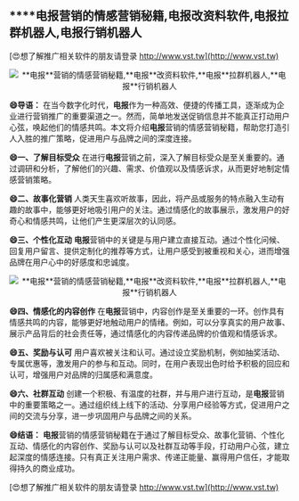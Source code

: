 ## ****电报**营销的情感营销秘籍,**电报**改资料软件,**电报**拉群机器人,**电报**行销机器人**

[😍想了解推广相关软件的朋友请登录 http://www.vst.tw](http://www.vst.tw)

 <center><img src="https://vst.tw/MP4/tuiguang/png/3.png" alt="**电报**营销的情感营销秘籍,**电报**改资料软件,**电报**拉群机器人,**电报**行销机器人"></center>

**😄导语：**
在当今数字化时代，**电报**作为一种高效、便捷的传播工具，逐渐成为企业进行营销推广的重要渠道之一。然而，简单地发送促销信息并不能真正打动用户心弦，唤起他们的情感共鸣。本文将介绍**电报**营销的情感营销秘籍，帮助您打造引人入胜的推广策略，促进用户与品牌之间的深度连接。

**😄一、了解目标受众**
在进行**电报**营销之前，深入了解目标受众是至关重要的。通过调研和分析，了解他们的兴趣、需求、价值观以及情感诉求，从而更好地制定情感营销策略。

**😄二、故事化营销**
人类天生喜欢听故事，因此，将产品或服务的特点融入生动有趣的故事中，能够更好地吸引用户的关注。通过情感化的故事展示，激发用户的好奇心和情感共鸣，让他们产生更深层次的认同感。

**😄三、个性化互动**
**电报**营销中的关键是与用户建立直接互动。通过个性化问候、回复用户留言、提供定制化的推荐等方式，让用户感受到被重视和关心，进而增强品牌在用户心中的好感度和忠诚度。

 <center><img src="https://vst.tw/MP4/tuiguang/png/1.png" alt="**电报**营销的情感营销秘籍,**电报**改资料软件,**电报**拉群机器人,**电报**行销机器人"></center>

**😄四、情感化的内容创作**
在**电报**营销中，内容创作是至关重要的一环。创作具有情感共鸣的内容，能够更好地触动用户的情绪。例如，可以分享真实的用户故事、展示产品背后的社会责任等，通过情感化的内容传递品牌的价值观和情感诉求。

**😄五、奖励与认可**
用户喜欢被关注和认可。通过设立奖励机制，例如抽奖活动、专属优惠等，激发用户的参与和互动。同时，在用户表现出色时给予积极的回应和认可，增强用户对品牌的归属感和满意度。

**😄六、社群互动**
创建一个积极、有温度的社群，并与用户进行互动，是**电报**营销中的重要策略之一。通过组织线上线下的活动、分享用户经验等方式，促进用户之间的交流与分享，进一步巩固用户与品牌之间的关系。

**😄结语：**
**电报**营销的情感营销秘籍在于通过了解目标受众、故事化营销、个性化互动、情感化的内容创作、奖励与认可以及社群互动等手段，打动用户心弦，建立起深度的情感连接。只有真正关注用户需求、传递正能量、赢得用户信任，才能取得持久的商业成功。

[😍想了解推广相关软件的朋友请登录 http://www.vst.tw](http://www.vst.tw)



